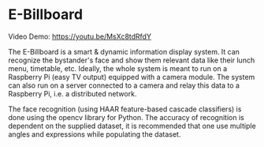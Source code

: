 # E-Billboard
Video Demo: https://youtu.be/MsXc8tdRfdY

The E-Billboard is a smart & dynamic information display system. It can recognize the bystander's face and show them relevant data like their lunch menu, timetable, etc. Ideally, the whole system is meant to run on a Raspberry Pi (easy TV output) equipped with a camera module. The system can also run on a server connected to a camera and relay this data to a Raspberry Pi, i.e. a distributed network.

The face recognition (using HAAR feature-based cascade classifiers) is done using the opencv library for Python. The accuracy of recognition is dependent on the supplied dataset, it is recommended that one use multiple angles and expressions while populating the dataset.
